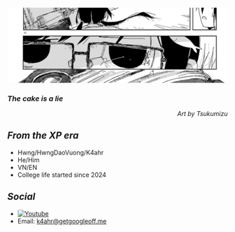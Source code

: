 <img src="image2.jpg"></img>
<h3><i>The cake is a lie</i></h3>
<p align="right"><i>Art by Tsukumizu</i></p> 


## ***From the XP era***
* Hwng/HwngDaoVuong/K4ahr
* He/Him
* VN/EN
* College life started since 2024



## ***Social***
* </a>
 	<a href="https://discord.com/users/745991584293584907">
		<img alt="Youtube" src="https://dcbadge.limes.pink/api/shield/745991584293584907">
  </a>
* Email: k4ahr@getgoogleoff.me

